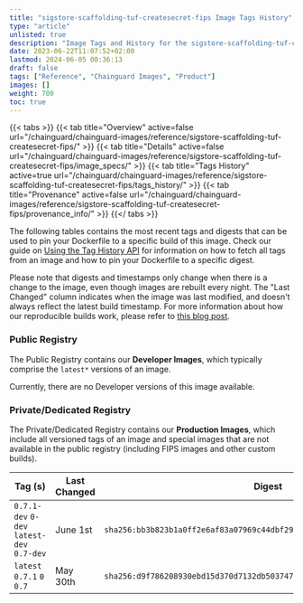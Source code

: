 ```yaml
---
title: "sigstore-scaffolding-tuf-createsecret-fips Image Tags History"
type: "article"
unlisted: true
description: "Image Tags and History for the sigstore-scaffolding-tuf-createsecret-fips Chainguard Image"
date: 2023-06-22T11:07:52+02:00
lastmod: 2024-06-05 00:36:13
draft: false
tags: ["Reference", "Chainguard Images", "Product"]
images: []
weight: 700
toc: true
---
```


{{< tabs >}}
{{< tab title="Overview" active=false url="/chainguard/chainguard-images/reference/sigstore-scaffolding-tuf-createsecret-fips/" >}}
{{< tab title="Details" active=false url="/chainguard/chainguard-images/reference/sigstore-scaffolding-tuf-createsecret-fips/image_specs/" >}}
{{< tab title="Tags History" active=true url="/chainguard/chainguard-images/reference/sigstore-scaffolding-tuf-createsecret-fips/tags_history/" >}}
{{< tab title="Provenance" active=false url="/chainguard/chainguard-images/reference/sigstore-scaffolding-tuf-createsecret-fips/provenance_info/" >}}
{{</ tabs >}}

The following tables contains the most recent tags and digests that can be used to pin your Dockerfile to a specific build of this image. Check our guide on [Using the Tag History API](/chainguard/chainguard-images/using-the-tag-history-api/) for information on how to fetch all tags from an image and how to pin your Dockerfile to a specific digest.

Please note that digests and timestamps only change when there is a change to the image, even though images are rebuilt every night. The "Last Changed" column indicates when the image was last modified, and doesn't always reflect the latest build timestamp. For more information about how our reproducible builds work, please refer to [this blog post](https://www.chainguard.dev/unchained/reproducing-chainguards-reproducible-image-builds).

### Public Registry
The Public Registry contains our **Developer Images**, which typically comprise the `latest*` versions of an image.

Currently, there are no Developer versions of this image available.

### Private/Dedicated Registry
The Private/Dedicated Registry contains our **Production Images**, which include all versioned tags of an image and special images that are not available in the public registry (including FIPS images and other custom builds).

| Tag (s)                                     | Last Changed | Digest                                                                    |
|---------------------------------------------|--------------|---------------------------------------------------------------------------|
|  `0.7.1-dev` `0-dev` `latest-dev` `0.7-dev` | June 1st     | `sha256:bb3b823b1a0ff2e6af83a07969c44dbf29af18d7eb84b9d33b30c9f4cca7d83f` |
|  `latest` `0.7.1` `0` `0.7`                 | May 30th     | `sha256:d9f786208930ebd15d370d7132db5037477ea4dfaddcbf8b4b7f746df052c772` |

